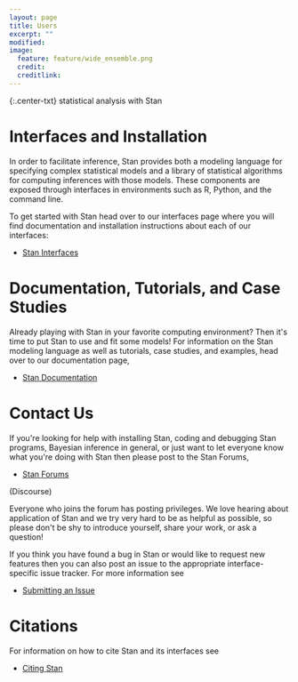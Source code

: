 ```yaml
---
layout: page
title: Users
excerpt: ""
modified:
image:
  feature: feature/wide_ensemble.png
  credit:
  creditlink:
---
```


{:.center-txt}
statistical analysis with Stan

# Interfaces and Installation

In order to facilitate inference, Stan provides both a modeling language
for specifying complex statistical models and a library of statistical
algorithms for computing inferences with those models.  These components
are exposed through interfaces in environments such as R, Python, and the
command line.

To get started with Stan head over to our interfaces page where you will
find documentation and installation instructions about each of our interfaces:

* <p><a href="/users/interfaces/index.html">Stan Interfaces</a></p>

# Documentation, Tutorials, and Case Studies

Already playing with Stan in your favorite computing environment?
Then it's time to put Stan to use and fit some models!  For information
on the Stan modeling language as well as tutorials, case studies, and examples,
head over to our documentation page,

* <p><a href="/users/documentation/index.html">Stan Documentation</a></p>

# Contact Us

If you're looking for help with installing Stan, coding and debugging Stan
programs, Bayesian inference in general, or just want to let everyone know
what you're doing with Stan then please post to the Stan Forums,

* <p><a href="http://discourse.mc-stan.org/">Stan Forums</a>
<span class="note">(Discourse)</span></p>

Everyone who joins the forum has posting privileges.  We love hearing about
application of Stan and we try very hard to be as helpful as possible, so
please don't be shy to introduce yourself, share your work, or ask a question!

If you think you have found a bug in Stan or would like to request new features
then you can also post an issue to the appropriate interface-specific issue
tracker.  For more information see

* <p><a href="/users/issues/index.html">Submitting an Issue</a></p>

# Citations

For information on how to cite Stan and its interfaces see

* <p><a href="/users/citations/index.html">Citing Stan</a></p>
